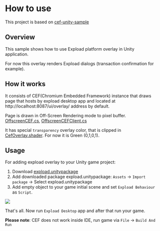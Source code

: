 # How to use

This project is based on [cef-unity-sample](https://github.com/aleab/cef-unity-sample)

## Overview

This sample shows how to use Expload platform overlay in Unity application.

For now this overlay renders Expload dialogs (transaction confirmation for example).

## How it works

It consists of CEF(Chromium Embedded Framework) instance that draws page that hosts by expload desktop app and located at http://localhost:8087/ui/overlay/ address by default.

Page is drawn in Off-Screen Rendering mode to pixel buffer. [OffscreenCEF.cs](https://github.com/expload/expload-unity-overlay/blob/master/Assets/Resources/Expload/OffscreenCEF.cs), [OffscreenCEFClient.cs](https://github.com/expload/expload-unity-overlay/blob/master/Assets/Resources/Expload/OffscreenCEFClient.cs)

It has special `transparency` overlay color, that is clipped in [CefOverlay.shader](https://github.com/expload/expload-unity-overlay/blob/master/Assets/Resources/Expload/CefOverlay.shader). For now it is Green (0,1,0,1).

## Usage

For adding expload overlay to your Unity game project:
1. Download [expload.unitypackage](https://github.com/expload/expload-unity-overlay-sample/releases)
1. Add downloaded package expload.unitypackage: `Assets` -> `Import package` -> Select expload.unitypackage
2. Add empty object to your game initial scene and set `Expload Behaviour` as `Script`.

![](https://raw.githubusercontent.com/expload/expload-unity-overlay/master/pics/unity-screen.png)

That's all.
Now run `Expload Desktop` app and after that run your game.

**Please note**: CEF does not work inside IDE, run game via `File` -> `Build And Run`
